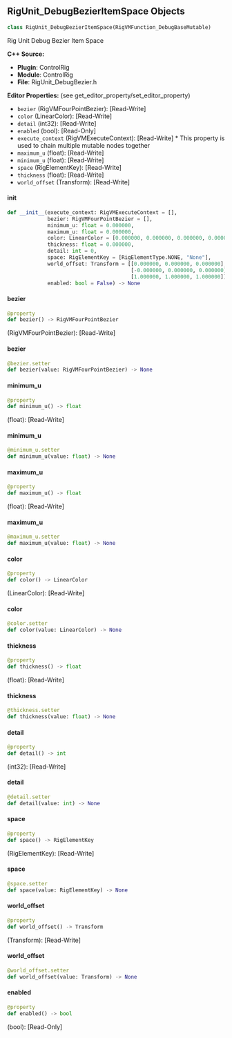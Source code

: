 ## RigUnit_DebugBezierItemSpace Objects

```python
class RigUnit_DebugBezierItemSpace(RigVMFunction_DebugBaseMutable)
```

Rig Unit Debug Bezier Item Space

**C++ Source:**

- **Plugin**: ControlRig
- **Module**: ControlRig
- **File**: RigUnit_DebugBezier.h

**Editor Properties:** (see get_editor_property/set_editor_property)

- ``bezier`` (RigVMFourPointBezier):  [Read-Write]
- ``color`` (LinearColor):  [Read-Write]
- ``detail`` (int32):  [Read-Write]
- ``enabled`` (bool):  [Read-Only]
- ``execute_context`` (RigVMExecuteContext):  [Read-Write] * This property is used to chain multiple mutable nodes together
- ``maximum_u`` (float):  [Read-Write]
- ``minimum_u`` (float):  [Read-Write]
- ``space`` (RigElementKey):  [Read-Write]
- ``thickness`` (float):  [Read-Write]
- ``world_offset`` (Transform):  [Read-Write]

<a id="unreal.RigUnit_DebugBezierItemSpace.__init__"></a>

#### __init__

```python
def __init__(execute_context: RigVMExecuteContext = [],
             bezier: RigVMFourPointBezier = [],
             minimum_u: float = 0.000000,
             maximum_u: float = 0.000000,
             color: LinearColor = [0.000000, 0.000000, 0.000000, 0.000000],
             thickness: float = 0.000000,
             detail: int = 0,
             space: RigElementKey = [RigElementType.NONE, "None"],
             world_offset: Transform = [[0.000000, 0.000000, 0.000000],
                                        [-0.000000, 0.000000, 0.000000],
                                        [1.000000, 1.000000, 1.000000]],
             enabled: bool = False) -> None
```

<a id="unreal.RigUnit_DebugBezierItemSpace.bezier"></a>

#### bezier

```python
@property
def bezier() -> RigVMFourPointBezier
```

(RigVMFourPointBezier):  [Read-Write]

<a id="unreal.RigUnit_DebugBezierItemSpace.bezier"></a>

#### bezier

```python
@bezier.setter
def bezier(value: RigVMFourPointBezier) -> None
```

<a id="unreal.RigUnit_DebugBezierItemSpace.minimum_u"></a>

#### minimum_u

```python
@property
def minimum_u() -> float
```

(float):  [Read-Write]

<a id="unreal.RigUnit_DebugBezierItemSpace.minimum_u"></a>

#### minimum_u

```python
@minimum_u.setter
def minimum_u(value: float) -> None
```

<a id="unreal.RigUnit_DebugBezierItemSpace.maximum_u"></a>

#### maximum_u

```python
@property
def maximum_u() -> float
```

(float):  [Read-Write]

<a id="unreal.RigUnit_DebugBezierItemSpace.maximum_u"></a>

#### maximum_u

```python
@maximum_u.setter
def maximum_u(value: float) -> None
```

<a id="unreal.RigUnit_DebugBezierItemSpace.color"></a>

#### color

```python
@property
def color() -> LinearColor
```

(LinearColor):  [Read-Write]

<a id="unreal.RigUnit_DebugBezierItemSpace.color"></a>

#### color

```python
@color.setter
def color(value: LinearColor) -> None
```

<a id="unreal.RigUnit_DebugBezierItemSpace.thickness"></a>

#### thickness

```python
@property
def thickness() -> float
```

(float):  [Read-Write]

<a id="unreal.RigUnit_DebugBezierItemSpace.thickness"></a>

#### thickness

```python
@thickness.setter
def thickness(value: float) -> None
```

<a id="unreal.RigUnit_DebugBezierItemSpace.detail"></a>

#### detail

```python
@property
def detail() -> int
```

(int32):  [Read-Write]

<a id="unreal.RigUnit_DebugBezierItemSpace.detail"></a>

#### detail

```python
@detail.setter
def detail(value: int) -> None
```

<a id="unreal.RigUnit_DebugBezierItemSpace.space"></a>

#### space

```python
@property
def space() -> RigElementKey
```

(RigElementKey):  [Read-Write]

<a id="unreal.RigUnit_DebugBezierItemSpace.space"></a>

#### space

```python
@space.setter
def space(value: RigElementKey) -> None
```

<a id="unreal.RigUnit_DebugBezierItemSpace.world_offset"></a>

#### world_offset

```python
@property
def world_offset() -> Transform
```

(Transform):  [Read-Write]

<a id="unreal.RigUnit_DebugBezierItemSpace.world_offset"></a>

#### world_offset

```python
@world_offset.setter
def world_offset(value: Transform) -> None
```

<a id="unreal.RigUnit_DebugBezierItemSpace.enabled"></a>

#### enabled

```python
@property
def enabled() -> bool
```

(bool):  [Read-Only]

<a id="unreal.RigUnit_DebugHierarchy"></a>